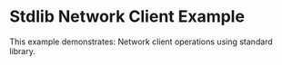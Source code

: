 # Stdlib Network Client Example

This example demonstrates: Network client operations using standard library.
